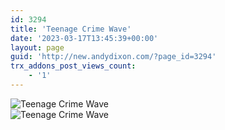 ```yaml
---
id: 3294
title: 'Teenage Crime Wave'
date: '2023-03-17T13:45:39+00:00'
layout: page
guid: 'http://new.andydixon.com/?page_id=3294'
trx_addons_post_views_count:
    - '1'
---
```


![Teenage Crime Wave](https://i0.wp.com/assets.g8x2.ldn.idrivee2-23.com/posters/Teenage%20Crime%20Wave%2001.jpg?w=1200&ssl=1 "Teenage Crime Wave")  
![Teenage Crime Wave](https://i0.wp.com/assets.g8x2.ldn.idrivee2-23.com/posters/Teenage%20Crime%20Wave%2002.jpg?w=1200&ssl=1 "Teenage Crime Wave")